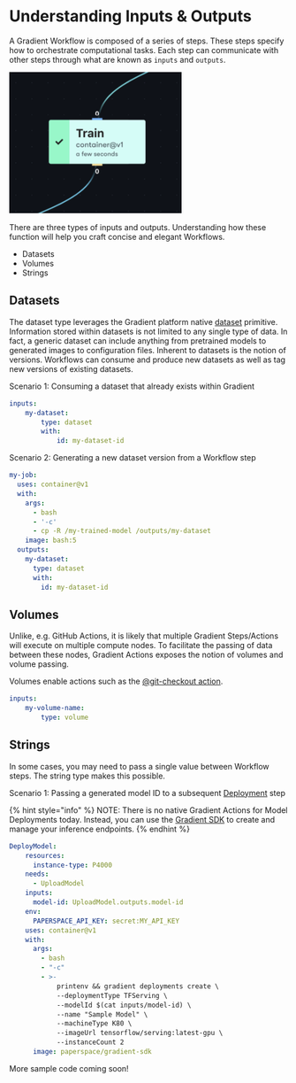 # Understanding Inputs & Outputs

A Gradient Workflow is composed of a series of steps. These steps specify how to orchestrate computational tasks. Each step can communicate with other steps through what are known as `inputs`  and `outputs`.

![](../../.gitbook/assets/image%20%2810%29.png)

There are three types of inputs and outputs. Understanding how these function will help you craft concise and elegant Workflows.

* Datasets
* Volumes
* Strings

## Datasets

The dataset type leverages the Gradient platform native [dataset](../../data/data-overview/) primitive. Information stored within datasets is not limited to any single type of data. In fact, a generic dataset can include anything from pretrained models to generated images to configuration files. Inherent to datasets is the notion of versions. Workflows can consume and produce new datasets as well as tag new versions of existing datasets.

Scenario 1: Consuming a dataset that already exists within Gradient

```yaml
inputs:
    my-dataset: 
        type: dataset
        with:
            id: my-dataset-id
```

Scenario 2: Generating a new dataset version from a Workflow step

```yaml
my-job:
  uses: container@v1
  with:
    args:
      - bash
      - '-c'
      - cp -R /my-trained-model /outputs/my-dataset
    image: bash:5
  outputs:
    my-dataset:
      type: dataset
      with:
        id: my-dataset-id
```

## Volumes

Unlike, e.g. GitHub Actions, it is likely that multiple Gradient Steps/Actions will execute on multiple compute nodes. To facilitate the passing of data between these nodes, Gradient Actions exposes the notion of volumes and volume passing.

Volumes enable actions such as the [@git-checkout action](gradient-actions.md#git-checkout).

```yaml
inputs:
    my-volume-name:
        type: volume
```

## Strings

In some cases, you may need to pass a single value between Workflow steps. The string type makes this possible.

Scenario 1: Passing a generated model ID to a subsequent [Deployment](../deployments/) step

{% hint style="info" %}
NOTE: There is no native Gradient Actions for Model Deployments today. Instead, you can use the [Gradient SDK](../../more/gradient-python-sdk-1/) to create and manage your inference endpoints.
{% endhint %}

```yaml
DeployModel:
    resources:
      instance-type: P4000
    needs:
      - UploadModel
    inputs:
      model-id: UploadModel.outputs.model-id
    env:
      PAPERSPACE_API_KEY: secret:MY_API_KEY
    uses: container@v1
    with:
      args:
        - bash
        - "-c"
        - >-
            printenv && gradient deployments create \
            --deploymentType TFServing \
            --modelId $(cat inputs/model-id) \
            --name "Sample Model" \
            --machineType K80 \
            --imageUrl tensorflow/serving:latest-gpu \
            --instanceCount 2
      image: paperspace/gradient-sdk
```

More sample code coming soon!

